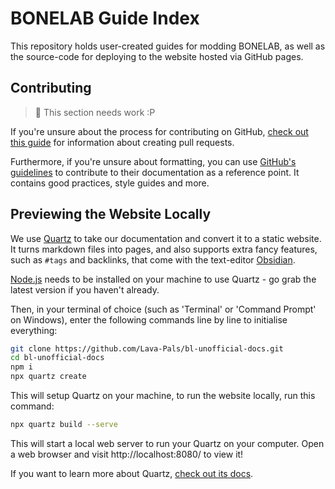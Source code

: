 # BONELAB Guide Index

This repository holds user-created guides for modding BONELAB, as well as the source-code for deploying to the website hosted via GitHub pages.

## Contributing

> 🚧 This section needs work :P

If you're unsure about the process for contributing on GitHub, [check out this guide](https://docs.github.com/en/pull-requests/collaborating-with-pull-requests/proposing-changes-to-your-work-with-pull-requests/about-pull-requests) for information about creating pull requests.

Furthermore, if you're unsure about formatting, you can use [GitHub's guidelines](https://docs.github.com/en/contributing) to contribute to their documentation as a reference point. It contains good practices, style guides and more.

## Previewing the Website Locally

We use [Quartz](https://quartz.jzhao.xyz) to take our documentation and convert it to a static website. It turns markdown files into pages, and also supports extra fancy features, such as `#tags` and backlinks, that come with the text-editor [Obsidian](https://obsidian.md).

 [Node.js](https://nodejs.org/en) needs to be installed on your machine to use Quartz - go grab the latest version if you haven't already.
 
Then, in your terminal of choice (such as 'Terminal' or 'Command Prompt' on Windows), enter the following commands line by line to initialise everything:

```sh
git clone https://github.com/Lava-Pals/bl-unofficial-docs.git
cd bl-unofficial-docs
npm i
npx quartz create
```

This will setup Quartz on your machine, to run the website locally, run this command:

```sh
npx quartz build --serve
```

This will start a local web server to run your Quartz on your computer. Open a web browser and visit http://localhost:8080/ to view it!

If you want to learn more about Quartz, [check out its docs](https://quartz.jzhao.xyz).
